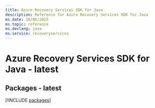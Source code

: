 ```yaml
---
title: Azure Recovery Services SDK for Java
description: Reference for Azure Recovery Services SDK for Java
ms.date: 10/06/2025
ms.topic: reference
ms.devlang: java
ms.service: recoveryservices
---
```

# Azure Recovery Services SDK for Java - latest
## Packages - latest
[!INCLUDE [packages](recovery-services-index.md)]